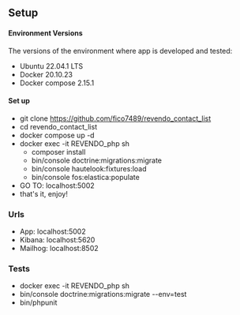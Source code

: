 ## Setup

#### Environment Versions

The versions of the environment where app is developed and tested:

- Ubuntu 22.04.1 LTS
- Docker 20.10.23
- Docker compose 2.15.1

#### Set up

- git clone https://github.com/fico7489/revendo_contact_list
- cd revendo_contact_list
- docker compose up -d
- docker exec -it REVENDO_php sh
    - composer install
    - bin/console doctrine:migrations:migrate
    - bin/console hautelook:fixtures:load
    - bin/console fos:elastica:populate
- GO TO: localhost:5002
- that's it, enjoy!

### Urls

- App: localhost:5002
- Kibana: localhost:5620
- Mailhog: localhost:8502

### Tests

- docker exec -it REVENDO_php sh
- bin/console doctrine:migrations:migrate --env=test
- bin/phpunit

